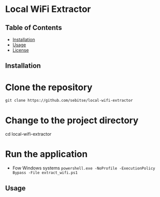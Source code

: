 # Local WiFi Extractor

## Table of Contents

- [Installation](#installation)
- [Usage](#usage)
- [License](#license)


## Installation

# Clone the repository
```git clone https://github.com/sebitse/local-wifi-extractor```

# Change to the project directory
cd local-wifi-extractor

# Run the application

- Fow Windows systems
```powershell.exe -NoProfile -ExecutionPolicy Bypass -File extract_wifi.ps1```


## Usage
